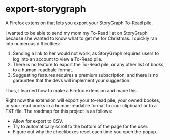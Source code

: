 # export-storygraph
A Firefox extension that lets you export your StoryGraph To-Read pile.

I wanted to be able to send my mom my To-Read list on StoryGraph because she wanted to know what to get me for Christmas.
I quickly ran into numerous difficulties:

1. Sending a link to her would not work, as StoryGraph requires users to log into an account to view a To-Read pile.
2. There is no feature to export the To-Read pile, or any other list of books, to a human-readbale format.
3. Suggesting features requires a premium subscription, and there is no garauntee that the devs will implement your suggestion.

Thus, I learned how to make a Firefox extension and made this.

Right now the extension will export your to-read pile, your owned bookes, or your read books in a human-readable format
to cour clipboard or to a TXT file. The roadmap for this project is as follows:

- Allow for export to CSV.
- Try to automatically scroll to the bottom of the page for the user.
- Figure out why the checkboxes reset each time you open the popup.
